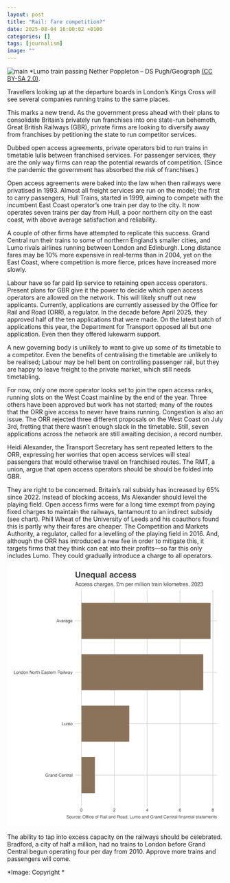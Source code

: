 ```yaml
---
layout: post
title: "Rail: fare competition?"
date: 2025-08-04 16:00:02 +0100
categories: []
tags: [journalism]
image: ""
---
```


![main](https://s0.geograph.org.uk/geophotos/07/73/34/7733468_47249379_original.jpg)
*Lumo train passing Nether Poppleton – DS Pugh/Geograph [(CC BY-SA 2.0)](https://creativecommons.org/licenses/by-sa/2.0/).

Travellers looking up at the departure boards in London’s Kings Cross will see several companies running trains to the same places.

This marks a new trend. As the government press ahead with their plans to consolidate Britain’s privately run franchises into one state-run behemoth, Great British Railways (GBR), private firms are looking to diversify away from franchises by petitioning the state to run competitor services.

Dubbed open access agreements, private operators bid to run trains in timetable lulls between franchised services. For passenger services, they are the only way firms can reap the potential rewards of competition. (Since the pandemic the government has absorbed the risk of franchises.)

Open access agreements were baked into the law when then railways were privatised in 1993. Almost all freight services are run on the model; the first to carry passengers, Hull Trains, started in 1999, aiming to compete with the incumbent East Coast operator’s one train per day to the city. It now operates seven trains per day from Hull, a poor northern city on the east coast, with above average satisfaction and reliability.

A couple of other firms have attempted to replicate this success. Grand Central run their trains to some of northern England’s smaller cities, and Lumo rivals airlines running between London and Edinburgh. Long distance fares may be 10% more expensive in real-terms than in 2004, yet on the East Coast, where competition is more fierce, prices have increased more slowly.

Labour have so far paid lip service to retaining open access operators. Present plans for GBR give it the power to decide which open access operators are allowed on the network. This will likely snuff out new applicants. Currently, applications are currently assessed by the Office for Rail and Road (ORR), a regulator. In the decade before April 2025, they approved half of the ten applications that were made. On the latest batch of applications this year, the Department for Transport opposed all but one application. Even then they offered lukewarm support.

A new governing body is unlikely to want to give up some of its timetable to a competitor. Even the benefits of centralising the timetable are unlikely to be realised; Labour may be hell bent on controlling passenger rail, but they are happy to leave freight to the private market, which still needs timetabling.

For now, only one more operator looks set to join the open access ranks, running slots on the West Coast mainline by the end of the year. Three others have been approved but work has not started; many of the routes that the ORR give access to never have trains running. Congestion is also an issue. The ORR rejected three different proposals on the West Coast on July 3rd, fretting that there wasn’t enough slack in the timetable. Still, seven applications across the network are still awaiting decision, a record number.

Heidi Alexander, the Transport Secretary has sent repeated letters to the ORR, expressing her worries that open access services will steal passengers that would otherwise travel on franchised routes. The RMT, a union, argue that open access operators should be should be folded into GBR.

They are right to be concerned. Britain’s rail subsidy has increased by 65% since 2022. Instead of blocking access, Ms Alexander should level the playing field. Open access firms were for a long time exempt from paying fixed charges to maintain the railways, tantamount to an indirect subsidy (see chart). Phill Wheat of the University of Leeds and his coauthors found this is partly why their fares are cheaper. The Competition and Markets Authority, a regulator, called for a levelling of the playing field in 2016. And, although the ORR has introduced a new fee in order to mitigate this, it targets firms that they think can eat into their profits—so far this only includes Lumo. They could gradually introduce a charge to all operators.

![plot](/docs/assets/2025-07-04-plot.png)

The ability to tap into excess capacity on the railways should be celebrated. Bradford, a city of half a million, had no trains to London before Grand Central begun operating four per day from 2010. Approve more trains and passengers will come.

*Image: Copyright *